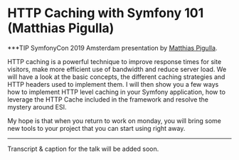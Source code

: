# HTTP Caching with Symfony 101 (Matthias Pigulla)

***TIP
SymfonyCon 2019 Amsterdam presentation by [Matthias Pigulla](https://connect.symfony.com/api/alternates/2851a0ef-0a03-4891-9e28-d9e12246c7c5).

HTTP caching is a powerful technique to improve response times for site visitors, make more efficient use of bandwidth and reduce server load. We will have a look at the basic concepts, the different caching strategies and HTTP headers used to implement them. I will then show you a few ways how to implement HTTP level caching in your Symfony application, how to leverage the HTTP Cache included in the framework and resolve the mystery around ESI.

My hope is that when you return to work on monday, you will bring some new tools to your project that you can start using right away.
***

Transcript & caption for the talk will be added soon.